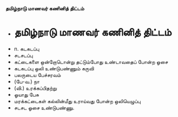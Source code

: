**தமிழ்நாடு மாணவர் கணினித் திட்டம்**
- # தமிழ்நாடு மாணவர் கணினித் திட்டம்
- n. கடகடப்பு
- சடசடப்பு
- கட்டைகளை ஒன்றோடொன்று தட்டும்போது உண்டாவதைப் போன்ற ஓசை
- கடகடப்பு ஒலி உண்டுபண்ணும் கருவி
- பலருடைய பேச்சரவம்
- (பே-வ.) நா
- (வி.) உரக்கப்பிதற்று
- ஓயாது பேசு
- மரக்கட்டைகள் கல்லின்மீது உராய்வது போன்ற ஒலியெழுப்பு
- சடசட ஓசை உண்டுபண்ணு.

